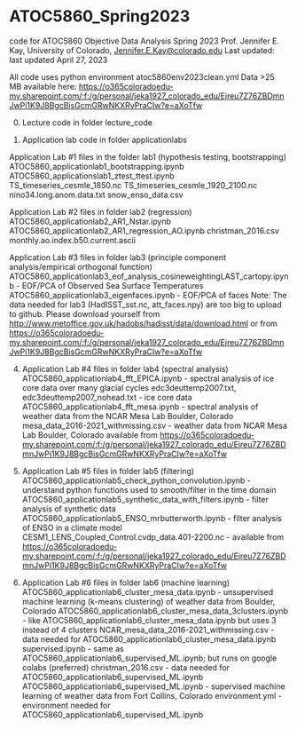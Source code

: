 # ATOC5860_Spring2023
code for ATOC5860 Objective Data Analysis Spring 2023
Prof. Jennifer E. Kay, University of Colorado, Jennifer.E.Kay@colorado.edu
Last updated: last updated April 27, 2023

All code uses python environment atoc5860env2023clean.yml
Data >25 MB available here: 
https://o365coloradoedu-my.sharepoint.com/:f:/g/personal/jeka1927_colorado_edu/Ejreu7Z76ZBDmnJwPi1K9J8BgcBisGcmGRwNKXRyPraCIw?e=aXoTfw

0) Lecture code in folder lecture_code

1) Application lab code in folder applicationlabs

Application Lab #1 files in the folder lab1 (hypothesis testing, bootstrapping)
ATOC5860_applicationlab1_bootstrapping.ipynb
ATOC5860_applicationslab1_ztest_ttest.ipynb
TS_timeseries_cesmle_1850.nc
TS_timeseries_cesmle_1920_2100.nc
nino34.long.anom.data.txt
snow_enso_data.csv

Application Lab #2 files in folder lab2 (regression)
ATOC5860_applicationlab2_AR1_Nstar.ipynb
ATOC5860_applicationlab2_AR1_regression_AO.ipynb
christman_2016.csv
monthly.ao.index.b50.current.ascii

Application Lab #3 files in folder lab3 (principle component analysis/empirical orthogonal function)
ATOC5860_applicationlab3_eof_analysis_cosineweightingLAST_cartopy.ipynb - EOF/PCA of Observed Sea Surface Temperatures
ATOC5860_applicationlab3_eigenfaces.ipynb - EOF/PCA of faces
Note: The data needed for lab3 (HadISST_sst.nc, att_faces.npy) are too big to upload to github.
Please download yourself from http://www.metoffice.gov.uk/hadobs/hadisst/data/download.html
or from https://o365coloradoedu-my.sharepoint.com/:f:/g/personal/jeka1927_colorado_edu/Ejreu7Z76ZBDmnJwPi1K9J8BgcBisGcmGRwNKXRyPraCIw?e=aXoTfw

4) Application Lab #4 files in folder lab4 (spectral analysis)
ATOC5860_applicationlab4_fft_EPICA.ipynb - spectral analysis of ice core data over many glacial cycles
edc3deuttemp2007.txt, edc3deuttemp2007_nohead.txt - ice core data
ATOC5860_applicationlab4_fft_mesa.ipynb - spectral analysis of weather data from the NCAR Mesa Lab Boulder, Colorado
mesa_data_2016-2021_withmissing.csv - weather data from NCAR Mesa Lab Boulder, Colorado available from https://o365coloradoedu-my.sharepoint.com/:f:/g/personal/jeka1927_colorado_edu/Ejreu7Z76ZBDmnJwPi1K9J8BgcBisGcmGRwNKXRyPraCIw?e=aXoTfw

5) Application Lab #5 files in folder lab5 (filtering)
ATOC5860_applicationlab5_check_python_convolution.ipynb - understand python functions used to smooth/filter in the time domain
ATOC5860_applicationlab5_synthetic_data_with_filters.ipynb - filter analysis of synthetic data
ATOC5860_applicationlab5_ENSO_mrbutterworth.ipynb - filter analysis of ENSO in a climate model
CESM1_LENS_Coupled_Control.cvdp_data.401-2200.nc - available from https://o365coloradoedu-my.sharepoint.com/:f:/g/personal/jeka1927_colorado_edu/Ejreu7Z76ZBDmnJwPi1K9J8BgcBisGcmGRwNKXRyPraCIw?e=aXoTfw

6) Application Lab #6 files in folder lab6 (machine learning)
ATOC5860_applicationlab6_cluster_mesa_data.ipynb - unsupervised machine learning (k-means clustering) of weather data from Boulder, Colorado
ATOC5860_applicationlab6_cluster_mesa_data_3clusters.ipynb - like ATOC5860_applicationlab6_cluster_mesa_data.ipynb but uses 3 instead of 4 clusters
NCAR_mesa_data_2016-2021_withmissing.csv - data needed for ATOC5860_applicationlab6_cluster_mesa_data.ipynb
supervised.ipynb - same as ATOC5860_applicationlab6_supervised_ML.ipynb; but runs on google colabs (preferred)
christman_2016.csv - data needed for ATOC5860_applicationlab6_supervised_ML.ipynb
ATOC5860_applicationlab6_supervised_ML.ipynb - supervised machine learning of weather data from Fort Collins, Colorado
environment.yml - environment needed for ATOC5860_applicationlab6_supervised_ML.ipynb
